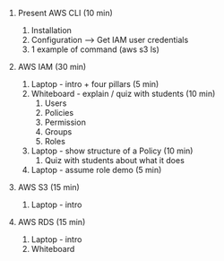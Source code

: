 1. Present AWS CLI (10 min)
   1. Installation
   2. Configuration --> Get IAM user credentials
   3. 1 example of command (aws s3 ls)

2. AWS IAM (30 min)
   1. Laptop - intro + four pillars (5 min)
   2. Whiteboard - explain / quiz with students (10 min)
      1. Users
      2. Policies
      3. Permission
      4. Groups
      5. Roles
   3. Laptop - show structure of a Policy (10 min)
      1. Quiz with students about what it does
   4. Laptop - assume role demo (5 min)


3. AWS S3 (15 min)
   1. Laptop - intro 
   

4. AWS RDS (15 min)
   1. Laptop - intro 
   2. Whiteboard